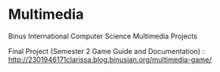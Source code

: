 # Multimedia
Binus International Computer Science Multimedia Projects

Final Project (Semester 2 Game Guide and Documentation) : 
http://2301946171clarissa.blog.binusian.org/multimedia-game/
